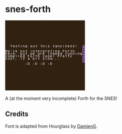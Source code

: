 # snes-forth

![A screenshot of snes-forth, showing text output.](screenshot.png)

A (at the moment very incomplete) Forth for the SNES!

## Credits

Font is adapted from Hourglass by [DamienG](https://damieng.com/zx-origins).
